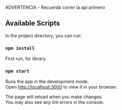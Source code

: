 ADVERTENCIA - Recuerda correr la api primero

## Available Scripts

In the project directory, you can run:

### `npm install`

First run, for library

### `npm start`

Runs the app in the development mode.\
Open [http://localhost:3000](http://localhost:3000) to view it in your browser.

The page will reload when you make changes.\
You may also see any lint errors in the console.
